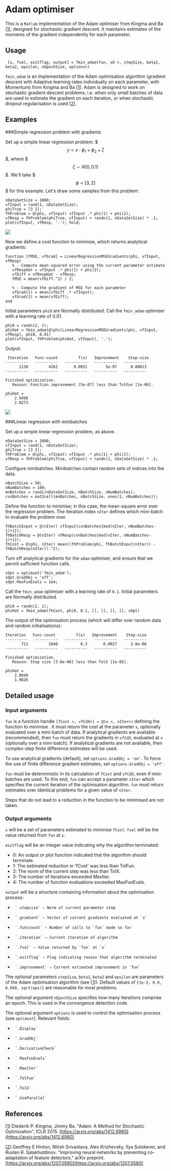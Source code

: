 # Adam optimiser
This is a `Matlab` implementation of the Adam optimiser from Kingma and Ba [[1]], designed for stochastic gradient descent. It maintains estimates of the moments of the gradient independently for each parameter.

## Usage
` [x, fval, exitflag, output] = fmin_adam(fun, x0 <, stepSize, beta1, beta2, epsilon, nEpochSize, options>)`

`fmin_adam` is an implementation of the Adam optimisation algorithm (gradient descent with Adaptive learning rates individually on each parameter, with Momentum) from Kingma and Ba [[1]]. Adam is designed to work on stochastic gradient descent problems; i.e. when only small batches of data are used to estimate the gradient on each iteration, or when stochastic dropout regularisation is used [[2]].

## Examples
###Simple regression problem with gradients

Set up a simple linear regression problem: $$$y = x\cdot\phi_1 + \phi_2 + \zeta$$$, where $$$\zeta \sim N(0, 0.1)$$$. We'll take $$$\phi = \left[3, 2\right]$$$ for this example. Let's draw some samples from this problem:

    nDataSetSize = 1000;
    vfInput = rand(1, nDataSetSize);
    phiTrue = [3 2];
    fhProblem = @(phi, vfInput) vfInput .* phi(1) + phi(2);
    vfResp = fhProblem(phiTrue, vfInput) + randn(1, nDataSetSize) * .1;
    plot(vfInput, vfResp, '.'); hold;
    
<img src="http://github.com/DylanMuir/fmin_adam/raw/master/images/regression_scatter.png" />

Now we define a cost function to minimise, which returns analytical gradients:

    function [fMSE, vfGrad] = LinearRegressionMSEGradients(phi, vfInput, vfResp)
       % - Compute mean-squared error using the current parameter estimate
       vfRespHat = vfInput .* phi(1) + phi(2);
       vfDiff = vfRespHat - vfResp;
       fMSE = mean(vfDiff.^2) / 2;
       
       % - Compute the gradient of MSE for each parameter
       vfGrad(1) = mean(vfDiff .* vfInput);
       vfGrad(2) = mean(vfDiff);
    end

Initial parameters `phi0` are Normally distributed. Call the `fmin_adam` optimiser with a learning rate of 0.01.

    phi0 = randn(2, 1);
    phiHat = fmin_adam(@(phi)LinearRegressionMSEGradients(phi, vfInput, vfResp), phi0, 0.01)
    plot(vfInput, fhProblem(phiHat, vfInput), '.');

Output:

     Iteration   Func-count         f(x)   Improvement    Step-size
    ----------   ----------   ----------   ----------   ----------
          2130         4262       0.0051        5e-07      0.00013
    ----------   ----------   ----------   ----------   ----------

    Finished optimization.
       Reason: Function improvement [5e-07] less than TolFun [1e-06].

    phiHat =
        2.9498
        2.0273

<img src="http://github.com/DylanMuir/fmin_adam/raw/master/images/regression_fit.png" />

###Linear regression with minibatches

Set up a simple linear regression problem, as above.

    nDataSetSize = 1000;
    vfInput = rand(1, nDataSetSize);
    phiTrue = [3 2];
    fhProblem = @(phi, vfInput) vfInput .* phi(1) + phi(2);
    vfResp = fhProblem(phiTrue, vfInput) + randn(1, nDataSetSize) * .1;
            
Configure minibatches. Minibatches contain random sets of indices into the data.

    nBatchSize = 50;
    nNumBatches = 100;
    mnBatches = randi(nDataSetSize, nBatchSize, nNumBatches);
    cvnBatches = mat2cell(mnBatches, nBatchSize, ones(1, nNumBatches));
       
Define the function to minimise; in this case, the mean-square error over the regression problem. The iteration index `nIter` defines which mini-batch to evaluate the problem over.

    fhBatchInput = @(nIter) vfInput(cvnBatches{mod(nIter, nNumBatches-1)+1});
    fhBatchResp = @(nIter) vfResp(cvnBatches{mod(nIter, nNumBatches-1)+1});
    fhCost = @(phi, nIter) mean((fhProblem(phi, fhBatchInput(nIter)) - fhBatchResp(nIter)).^2);

Turn off analytical gradients for the `adam` optimiser, and ensure that we permit sufficient function calls.

    sOpt = optimset('fmin_adam');
    sOpt.GradObj = 'off';
    sOpt.MaxFunEvals = 1e4;
    
Call the `fmin_adam` optimiser with a learning rate of `0.1`. Initial parameters are Normally distributed.

    phi0 = randn(2, 1);
    phiHat = fmin_adam(fhCost, phi0, 0.1, [], [], [], [], sOpt)

The output of the optimisation process (which will differ over random data and random initialisations):

    Iteration   Func-count         f(x)   Improvement    Step-size
    ----------   ----------   ----------   ----------   ----------
           711         2848          0.3       0.0027      3.8e-06
    ----------   ----------   ----------   ----------   ----------

    Finished optimization.
       Reason: Step size [3.8e-06] less than TolX [1e-05].

    phiHat =
        2.8949
        1.9826
    
## Detailed usage
### Input arguments
`fun` is a function handle `[fCost <, vfCdX>] = @(x <, nIter>)` defining the function to minimise . It must return the cost at the parameter `x`, optionally evaluated over a mini-batch of data. If analytical gradients are available (recommended), then `fun` must return the gradients in `vfCdX`, evaluated at `x` (optionally over a mini-batch). If analytical gradients are not available, then complex-step finite difference estimates will be used.

To use analytical gradients (default), set `options.GradObj = 'on'`. To force the use of finite difference gradient estimates, set `options.GradObj = 'off'`.

`fun` must be deterministic in its calculation of `fCost` and `vfCdX`, even if mini-batches are used. To this end, `fun` can accept a parameter `nIter` which specifies the current iteration of the optimisation algorithm. `fun` must return estimates over identical problems for a given value of `nIter`.

Steps that do not lead to a reduction in the function to be minimised are not taken.

### Output arguments
`x` will be a set of parameters estimated to minimise `fCost`. `fval` will be the value returned from `fun` at `x`.
 
`exitflag` will be an integer value indicating why the algorithm terminated:

* 0: An output or plot function indicated that the algorithm should terminate.
* 1: The estimated reduction in 'fCost' was less than TolFun.
* 2: The norm of the current step was less than TolX.
* 3: The number of iterations exceeded MaxIter.
* 4: The number of function evaluations exceeded MaxFunEvals.
 
`output` will be a structure containing information about the optimisation process:

*      `.stepsize` — Norm of current parameter step
*      `.gradient` — Vector of current gradients evaluated at `x`
*      `.funccount` — Number of calls to `fun` made so far
*      `.iteration` — Current iteration of algorithm
*      `.fval` — Value returned by `fun` at `x`
*      `.exitflag` — Flag indicating reason that algorithm terminated
*      `.improvement` — Current estimated improvement in `fun`
 
The optional parameters `stepSize`, `beta1`, `beta2` and `epsilon` are  parameters of the Adam optimisation algorithm (see [[1]]). Default values  of `{1e-3, 0.9, 0.999, sqrt(eps)}` are reasonable for most problems.
 
The optional argument `nEpochSize` specifies how many iterations comprise  an epoch. This is used in the convergence detection code.
 
The optional argument `options` is used to control the optimisation process (see `optimset`). Relevant fields:

*      `.Display`
*      `.GradObj`
*      `.DerivativeCheck`
*      `.MaxFunEvals`
*      `.MaxIter`
*      `.TolFun`
*      `.TolX`
*      `.UseParallel`

## References
[[1]] Diederik P. Kingma, Jimmy Ba. "Adam: A Method for Stochastic
         Optimization", ICLR 2015. [https://arxiv.org/abs/1412.6980](https://arxiv.org/abs/1412.6980)

[[2]] Geoffrey E Hinton, Nitish Srivastava, Alex Krizhevsky, Ilya Sutskever, and Ruslan R. Salakhutdinov. "Improving neural networks by preventing co-adaptation of feature detectors." arXiv preprint. [https://arxiv.org/abs/1207.0580](https://arxiv.org/abs/1207.0580)


[1]: https://arxiv.org/abs/1412.6980
[2]: https://arxiv.org/abs/1207.0580

